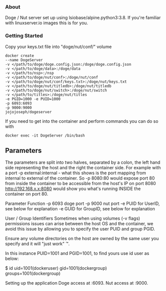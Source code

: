### About
Doge / Nut server set up using lsiobase/alpine.python3:3.8. 
If you're familiar with linuxserver.io images this is for you.

### Getting Started
Copy your keys.txt file into "doge/nut/conf/" volume


    docker create
    --name DogeServer
    -v </path/to/doge/doge.config.json:/doge/doge.config.json
    -v </path/to/doge/data>:/doge/data
    -v </path/to/nsp>:/nsp
    -v </path/to/doge/nut/conf>:/doge/nut/conf
    -v </path/to/doge/nut/conf/keys.txt>:/doge/nut/keys.txt
    -v </path/to/doge/nut/titledb>:/doge/nut/titledb
    -v </path/to/doge/nut/switch>:/doge/nut/switch
    -v </path/to/titles>:/doge/nut/titles
    -e PGID=1000 -e PUID=1000 
    -p 6093:6093
    -p 9000:9000
    jojojoseph/dogeserver


If you need to get into the container and perform commands you can do so with

`docker exec -it DogeServer /bin/bash`

## Parameters
The parameters are split into two halves, separated by a colon, the left hand side representing the host and the right the container side. For example with a port -p external:internal - what this shows is the port mapping from internal to external of the container. So -p 8080:80 would expose port 80 from inside the container to be accessible from the host's IP on port 8080 http://192.168.x.x:8080 would show you what's running INSIDE the container on port 80.

Parameter Function
-p 6093 doge port -p 9000 nut port -e PUID	for UserID, see below for explanation -e GUID	for GroupID, see below for explanation

User / Group Identifiers
Sometimes when using volumes (-v flags) permissions issues can arise between the host OS and the container, we avoid this issue by allowing you to specify the user PUID and group PGID.

Ensure any volume directories on the host are owned by the same user you specify and it will "just work" ™.

In this instance PUID=1001 and PGID=1001, to find yours use id user as below:

$ id uid=1001(dockeruser) gid=1001(dockergroup) groups=1001(dockergroup)

Setting up the application Doge access at :6093. Nut access at :9000.
